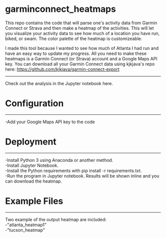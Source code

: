 # garminconnect_heatmaps
This repo contains the code that will parse one's activity data from Garmin Connect or Strava and then make a heatmap of the activities.  This will let you visualize your activity data to see how much of a location you have run, biked, or swam.  The color palette of the heatmap is customizeable.

I made this tool because I wanted to see how much of Atlanta I had run and have an easy way to update my progress.  All you need to make these heatmaps is a Garmin Connect (or Strava) account and a Google Maps API key.  You can download all your Garmin Connect data using kjkjava's repo here: https://github.com/kjkjava/garmin-connect-export

----------
Check out the analysis in the Jupyter notebook here. 

# Configuration
-------------------
-Add your Google Maps API key to the code
 
# Deployment
--------------
-Install Python 3 using Anaconda or another method.    
-Install Jupyter Notebook.    
-Install the Python requirements with pip install -r requirements.txt.    
-Run the program in Jupyter notebook.  Results will be shown inline and you can download the heatmap.    

# Example Files
-------------------------------
Two example of the output heatmap are included:      
  -"atlanta_heatmap1"      
  -"tucson_heatmap"    
